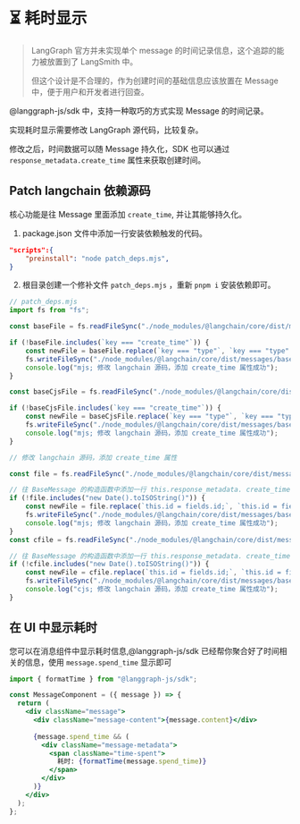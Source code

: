 # ⏳ 耗时显示

> LangGraph 官方并未实现单个 message 的时间记录信息，这个追踪的能力被放置到了 LangSmith 中。
>
> 但这个设计是不合理的，作为创建时间的基础信息应该放置在 Message 中，便于用户和开发者进行回查。
>

@langgraph-js/sdk 中，支持一种取巧的方式实现 Message 的时间记录。

实现耗时显示需要修改 LangGraph 源代码，比较复杂。

修改之后，时间数据可以随 Message 持久化，SDK 也可以通过 `response_metadata.create_time` 属性来获取创建时间。

## Patch langchain 依赖源码

核心功能是往 Message 里面添加 `create_time`, 并让其能够持久化。

1. package.json 文件中添加一行安装依赖触发的代码。

```json
"scripts":{
    "preinstall": "node patch_deps.mjs",
}
```

2. 根目录创建一个修补文件 `patch_deps.mjs` ，重新 `pnpm i` 安装依赖即可。

```js
// patch_deps.mjs
import fs from "fs";

const baseFile = fs.readFileSync("./node_modules/@langchain/core/dist/messages/base.js", "utf-8");

if (!baseFile.includes(`key === "create_time"`)) {
    const newFile = baseFile.replace(`key === "type"`, `key === "type" || key === "create_time"`);
    fs.writeFileSync("./node_modules/@langchain/core/dist/messages/base.js", newFile);
    console.log("mjs; 修改 langchain 源码，添加 create_time 属性成功");
}

const baseCjsFile = fs.readFileSync("./node_modules/@langchain/core/dist/messages/base.cjs", "utf-8");

if (!baseCjsFile.includes(`key === "create_time"`)) {
    const newFile = baseCjsFile.replace(`key === "type"`, `key === "type" || key === "create_time"`);
    fs.writeFileSync("./node_modules/@langchain/core/dist/messages/base.cjs", newFile);
    console.log("mjs; 修改 langchain 源码，添加 create_time 属性成功");
}

// 修改 langchain 源码，添加 create_time 属性

const file = fs.readFileSync("./node_modules/@langchain/core/dist/messages/base.js", "utf-8");

// 往 BaseMessage 的构造函数中添加一行 this.response_metadata. create_time = new Date().toISOString();
if (!file.includes("new Date().toISOString()")) {
    const newFile = file.replace(`this.id = fields.id;`, `this.id = fields.id;\nthis.response_metadata.create_time =this.response_metadata.create_time || new Date().toISOString();`);
    fs.writeFileSync("./node_modules/@langchain/core/dist/messages/base.js", newFile);
    console.log("mjs; 修改 langchain 源码，添加 create_time 属性成功");
}
const cfile = fs.readFileSync("./node_modules/@langchain/core/dist/messages/base.cjs", "utf-8");

// 往 BaseMessage 的构造函数中添加一行 this.response_metadata. create_time = new Date().toISOString();
if (!cfile.includes("new Date().toISOString()")) {
    const newFile = cfile.replace(`this.id = fields.id;`, `this.id = fields.id;\nthis.response_metadata.create_time = this.response_metadata.create_time || new Date().toISOString();`);
    fs.writeFileSync("./node_modules/@langchain/core/dist/messages/base.cjs", newFile);
    console.log("cjs; 修改 langchain 源码，添加 create_time 属性成功");
}
```

## 在 UI 中显示耗时

您可以在消息组件中显示耗时信息,@langgraph-js/sdk  已经帮你聚合好了时间相关的信息，使用 `message.spend_time` 显示即可

```jsx
import { formatTime } from "@langgraph-js/sdk";

const MessageComponent = ({ message }) => {
  return (
    <div className="message">
      <div className="message-content">{message.content}</div>
      
      {message.spend_time && (
        <div className="message-metadata">
          <span className="time-spent">
            耗时: {formatTime(message.spend_time)}
          </span>
        </div>
      )}
    </div>
  );
};
```
